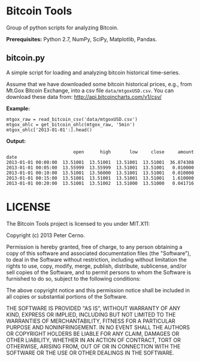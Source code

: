 
Bitcoin Tools
=============

Group of python scripts for analyzing Bitcoin.

**Prerequisites:** Python 2.7, NumPy, SciPy, Matplotlib, Pandas.

bitcoin.py
----------

A simple script for loading and analyzing bitcoin historical time-series.

Assume that we have downloaded some bitcoin historical prices, e.g., 
from Mt.Gox Bitcoin Exchange, into a csv file `data/mtgoxUSD.csv`.
You can download these data from: http://api.bitcoincharts.com/v1/csv/

**Example:**

    mtgox_raw = read_bitcoin_csv('data/mtgoxUSD.csv')
    mtgox_ohlc = get_bitcoin_ohlc(mtgox_raw, '5min')
    mtgox_ohlc['2013-01-01':].head()

**Output:**

                             open      high       low     close     amount
    date
    2013-01-01 00:00:00  13.51001  13.51001  13.51001  13.51001  36.874308
    2013-01-01 00:05:00  13.55999  13.55999  13.51001  13.51001   0.010000
    2013-01-01 00:10:00  13.51001  13.56000  13.51001  13.51001   0.010000
    2013-01-01 00:15:00  13.51001  13.51001  13.51001  13.51001   1.610000
    2013-01-01 00:20:00  13.51001  13.51002  13.51000  13.51000   0.041716

LICENSE
=======

The Bitcoin Tools project is licensed to you under MIT.X11:

Copyright (c) 2013 Peter Cerno.

Permission is hereby granted, free of charge, to any person obtaining
a copy of this software and associated documentation files (the
"Software"), to deal in the Software without restriction, including
without limitation the rights to use, copy, modify, merge, publish,
distribute, sublicense, and/or sell copies of the Software, and to
permit persons to whom the Software is furnished to do so, subject to
the following conditions:

The above copyright notice and this permission notice shall be
included in all copies or substantial portions of the Software.

THE SOFTWARE IS PROVIDED "AS IS", WITHOUT WARRANTY OF ANY KIND,
EXPRESS OR IMPLIED, INCLUDING BUT NOT LIMITED TO THE WARRANTIES OF
MERCHANTABILITY, FITNESS FOR A PARTICULAR PURPOSE AND
NONINFRINGEMENT. IN NO EVENT SHALL THE AUTHORS OR COPYRIGHT HOLDERS BE
LIABLE FOR ANY CLAIM, DAMAGES OR OTHER LIABILITY, WHETHER IN AN ACTION
OF CONTRACT, TORT OR OTHERWISE, ARISING FROM, OUT OF OR IN CONNECTION
WITH THE SOFTWARE OR THE USE OR OTHER DEALINGS IN THE SOFTWARE.